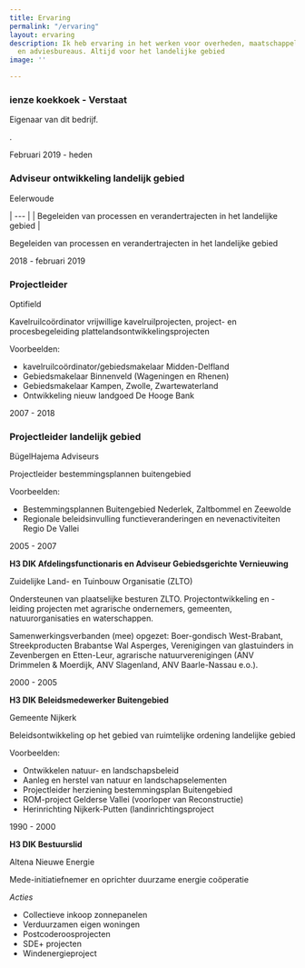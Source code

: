 ```yaml
---
title: Ervaring
permalink: "/ervaring"
layout: ervaring
description: Ik heb ervaring in het werken voor overheden, maatschappelijke organisaties
  en adviesbureaus. Altijd voor het landelijke gebied
image: ''

---
```

### ienze koekkoek - Verstaat

Eigenaar van dit bedrijf.

.

Februari 2019 - heden

### Adviseur ontwikkeling landelijk gebied

Eelerwoude

| --- |
| Begeleiden van processen en verandertrajecten in het landelijke gebied |

Begeleiden van processen en verandertrajecten in het landelijke gebied

2018 - februari 2019

### Projectleider

Optifield

Kavelruilcoördinator vrijwillige kavelruilprojecten, project- en procesbegeleiding plattelandsontwikkelingsprojecten

Voorbeelden:

* kavelruilcoördinator/gebiedsmakelaar Midden-Delfland
* Gebiedsmakelaar Binnenveld (Wageningen en Rhenen)
* Gebiedsmakelaar Kampen, Zwolle, Zwartewaterland
* Ontwikkeling nieuw landgoed De Hooge Bank

2007 - 2018

### Projectleider landelijk gebied

BügelHajema Adviseurs

Projectleider bestemmingsplannen buitengebied

Voorbeelden:

* Bestemmingsplannen Buitengebied Nederlek, Zaltbommel en Zeewolde
* Regionale beleidsinvulling functieveranderingen en nevenactiviteiten Regio De Vallei

2005 - 2007

**H3 DIK  Afdelingsfunctionaris en Adviseur Gebiedsgerichte Vernieuwing**

Zuidelijke Land- en Tuinbouw Organisatie (ZLTO)

Ondersteunen van plaatselijke besturen ZLTO. Projectontwikkeling en -leiding projecten met agrarische ondernemers, gemeenten, natuurorganisaties en waterschappen.

Samenwerkingsverbanden (mee) opgezet: Boer-gondisch West-Brabant, Streekproducten Brabantse Wal Asperges, Verenigingen van glastuinders in Zevenbergen en Etten-Leur, agrarische natuurverenigingen (ANV Drimmelen & Moerdijk, ANV Slagenland, ANV Baarle-Nassau e.o.).

2000 - 2005

**H3 DIK  Beleidsmedewerker Buitengebied**

Gemeente Nijkerk

Beleidsontwikkeling op het gebied van ruimtelijke ordening landelijke gebied

Voorbeelden:

* Ontwikkelen natuur- en landschapsbeleid
* Aanleg en herstel van natuur en landschapselementen
* Projectleider herziening bestemmingsplan Buitengebied
* ROM-project Gelderse Vallei (voorloper van Reconstructie)
* Herinrichting Nijkerk-Putten (landinrichtingsproject

1990 - 2000

**H3 DIK Bestuurslid**

Altena Nieuwe Energie

Mede-initiatiefnemer en oprichter duurzame energie coöperatie

_Acties_

* Collectieve inkoop zonnepanelen
* Verduurzamen eigen woningen
* Postcoderoosprojecten
* SDE+ projecten
* Windenergieproject